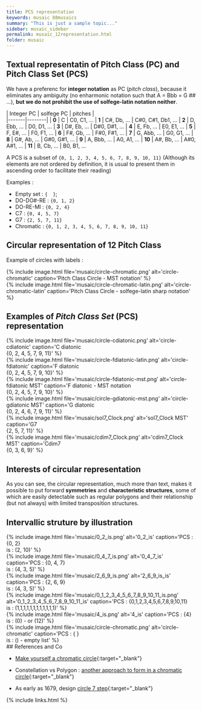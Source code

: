 ```yaml
---
title: PCS representation
keywords: musaic 88musaics
summary: "This is just a sample topic..."
sidebar: musaic_sidebar
permalink: musaic_12representation.html
folder: musaic
---
```



## Textual representatin of Pitch Class (PC) and Pitch Class Set (PCS)

We have a preferenc for **integer notation** as PC (*pitch class*), because it eliminates any ambiguity (no enharmonic notation such that A = Bbb = G ## ...), **but we do not prohibit the use of solfege-latin notation neither**.

| Integer PC | solfege PC | pitches |  
|-------|--------|
| **0** | C | C0, C1, ...
| **1** | C#, Db, ... | C#0, C#1, Db1, ...
| **2** | D, Ebb, ... | D0, D1, ...
| **3** | D#, Eb, ... | D#0, D#1, ...
| **4** | E, Fb, ... | E0, E1, ...
| **5** | F, E#, ... | F0, F1, ...
| **6** | F#, Gb, ... | F#0, F#1, ...
| **7** | G, Abb, ... | G0, G1, ...
| **8** | G#, Ab, ... | G#0, G#1, ...
| **9** | A, Bbb, ... | A0, A1, ...
| **10** | A#, Bb, ... | A#0, A#1, ...
| **11** | B, Cb, ... | B0, B1, ...

A PCS is a subset of `{0, 1, 2, 3, 4, 5, 6, 7, 8, 9, 10, 11}` (Although its elements are not ordered by definition, it is usual to present them in ascending order to facilitate their reading)

Examples :

  * Empty set : `{  }`;
  * DO-DO#-RE : `{0, 1, 2}`
  * DO-RE-MI  : `{0, 2, 4}`
  * C7        : `{0, 4, 5, 7}`
  * G7        : `{2, 5, 7, 11}`
  * Chromatic : `{0, 1, 2, 3, 4, 5, 6, 7, 8, 9, 10, 11}`

## Circular representation of 12 Pitch Class 

Example of circles with labels :
<div class="row">
<div class="col-xs-6 col-md-6">
{% include image.html file='musaic/circle-chromatic.png' alt='circle-chromatic' caption='Pitch Class Circle - MST notation' %}
</div><div class="col-xs-6 col-md-6">
{% include image.html file='musaic/circle-chromatic-latin.png' alt='circle-chromatic-latin' caption='Pitch Class Circle - solfege-latin sharp notation' %}
</div>
</div>

## Examples of *Pitch Class Set* (PCS) representation

<div class="row">
<div class="col-xs-3 col-md-3">
{% include image.html file='musaic/circle-cdiatonic.png' alt='circle-cdiatonic' caption='C diatonic<br/> &#123;0, 2, 4, 5, 7, 9, 11&#125;' %}</div>
<div class="col-xs-3 col-md-3">
{% include image.html file='musaic/circle-fdiatonic-latin.png' alt='circle-fdiatonic' caption='F diatonic<br/> &#123;0, 2, 4, 5, 7, 9, 10&#125;' %}
</div><div class="col-xs-3 col-md-3">
{% include image.html file='musaic/circle-fdiatonic-mst.png' alt='circle-fdiatonic MST' caption='F diatonic - MST notation<br/> &#123;0, 2, 4, 5, 7, 9, 10&#125;' %}
</div>
</div>
<div class="row">
<div class="col-xs-3 col-md-3">
{% include image.html file='musaic/circle-gdiatonic-mst.png' alt='circle-gdiatonic MST' caption='G diatonic<br/> &#123;0, 2, 4, 6, 7, 9, 11&#125;' %}
</div><div class="col-xs-3 col-md-3">
{% include image.html file='musaic/sol7_Clock.png' alt='sol7_Clock MST' caption='G7<br/> &#123;2, 5, 7, 11&#125;' %}
</div><div class="col-xs-3 col-md-3">
{% include image.html file='musaic/cdim7_Clock.png' alt='cdim7_Clock MST' caption='Cdim7<br/> &#123;0, 3, 6, 9&#125;' %}
</div>
</div>

## Interests of circular representation

As you can see, the circular representation, much more than text, makes it possible to put forward **symmetries** and **characteristic structures**, some of which are easily detectable such as regular polygons and their relationship (but not always) with limited transposition structures.

## Intervallic struture by illustration 

<div class="row">
<div class="col-xs-3 col-md-3">
{% include image.html file='musaic/0_2_is.png' alt='0_2_is' caption='PCS : {0, 2}<br/> is : (2, 10)' %}
</div><div class="col-xs-3 col-md-3">
{% include image.html file='musaic/0_4_7_is.png' alt='0_4_7_is' caption='PCS : {0, 4, 7}<br/> is : (4, 3, 5)' %}
</div><div class="col-xs-3 col-md-3">
{% include image.html file='musaic/2_6_9_is.png' alt='2_6_9_is_is' caption='PCS : {2, 6, 9}<br/> is : (4, 3, 5)' %}
</div>
</div>
<div class="row">
<div class="col-xs-3 col-md-3">
{% include image.html file='musaic/0_1_2_3_4_5_6_7_8_9_10_11_is.png' alt='0_1_2_3_4_5_6_7_8_9_10_11_is' caption='PCS : {0,1,2,3,4,5,6,7,8,9,10,11}<br/> is : (1,1,1,1,1,1,1,1,1,1,1,1)' %}
</div><div class="col-xs-3 col-md-3">
{% include image.html file='musaic/4_is.png' alt='4_is' caption='PCS : {4}<br/> is : (0) - or (12)' %}
</div><div class="col-xs-3 col-md-3">
{% include image.html file='musaic/circle-chromatic.png' alt='circle-chromatic' caption='PCS : { }<br/> is : () - empty list' %}
</div>
</div>
## References and Co


*  [Make yourself a chromatic circle](http://solomonsmusic.net/clock.htm){:target="_blank"}

*  Constellation vs Polygon : [another approach to form in a chromatic circle](https://en.wikipedia.org/wiki/Chromatic_circle){:target="_blank"}

*  As early as 1679, design [circle 7 step](https://en.wikipedia.org/wiki/Circle_of_fifths){:target="_blank"}


{% include links.html %}

